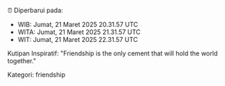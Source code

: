 ⏰ Diperbarui pada:
- WIB: Jumat, 21 Maret 2025 20.31.57 UTC
- WITA: Jumat, 21 Maret 2025 21.31.57 UTC
- WIT: Jumat, 21 Maret 2025 22.31.57 UTC

Kutipan Inspiratif:
"Friendship is the only cement that will hold the world together."


Kategori: friendship

